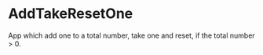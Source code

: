 # AddTakeResetOne
App which add one to a total number, take one and reset, if the total number > 0.
